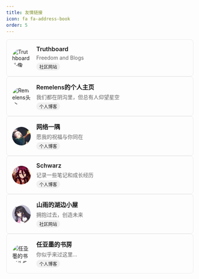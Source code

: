 ```yaml
---
title: 友情链接
icon: fa fa-address-book
order: 5
---
```

  <div class="link-card">
      <div class="card-content">
        <img src="https://truthboard.wdfiles.com/local--files/theme%3Abasic/truthboard2.svg" alt="Truthboard头像" class="avatar">
        <div class="card-text">
          <h3>Truthboard</h3>
          <p>Freedom and Blogs</p>
          <span class="type-tag">社区网站</span>
        </div>
      </div>
  </div>
  
  <div class="link-card">
      <div class="card-content">
        <img src="https://cdn.luogu.com.cn/upload/image_hosting/wzzqwiik.png" alt="Remelens头像" class="avatar">
        <div class="card-text">
          <h3>Remelens的个人主页</h3>
          <p>我们都在阴沟里，但总有人仰望星空</p>
          <span class="type-tag">个人博客</span>
        </div>
      </div>
  </div>
  
  <div class="link-card">
      <div class="card-content">
        <img src="/assets/img/links/cloud.jpg" alt="网络一隅头像" class="avatar">
        <div class="card-text">
          <h3>网络一隅</h3>
          <p>愿我的祝福与你同在</p>
          <span class="type-tag">个人博客</span>
        </div>
      </div>
  </div>
  
  <div class="link-card">
      <div class="card-content">
        <img src="/assets/img/links/xiubi.png" alt="Schwarz头像" class="avatar">
        <div class="card-text">
          <h3>Schwarz</h3>
          <p>记录一些笔记和成长经历</p>
          <span class="type-tag">个人博客</span>
        </div>
      </div>
  </div>
  
  <div class="link-card">
      <div class="card-content">
        <img src="/assets/img/links/mountr.png" alt="山雨的湖边小屋头像" class="avatar">
        <div class="card-text">
          <h3>山雨的湖边小屋</h3>
          <p>拥抱过去，创造未来</p>
          <span class="type-tag">社区网站</span>
        </div>
      </div>
  </div>
  
  <div class="link-card">
      <div class="card-content">
        <img src="https://rymingenu.fun/assets/images/rymingenu.png" alt="任亚墨的书房头像" class="avatar">
        <div class="card-text">
          <h3>任亚墨的书房</h3>
          <p>你似乎来过这里…</p>
          <span class="type-tag">个人博客</span>
        </div>
      </div>
  </div>

<style>
.friendship-links {
  display: grid;
  grid-template-columns: repeat(auto-fill, minmax(300px, 1fr));
  gap: 20px;
  margin: 20px 0;
}

.link-card a {
  text-decoration: none;
  color: inherit;
  display: block;
}

.card-content {
  display: flex;
  align-items: center;
  padding: 15px;
  border: 1px solid #eaeaea;
  border-radius: 8px;
  transition: all 0.3s ease;
}

.card-content:hover {
  border-color: #d0d0d0;
  box-shadow: 0 2px 8px rgba(0,0,0,0.1);
}

.avatar {
  width: 50px;
  height: 50px;
  border-radius: 50%;
  object-fit: cover;
  margin-right: 15px;
}

.card-text {
  flex: 1;
}

.card-text h3 {
  margin: 0;
  font-size: 16px;
  font-weight: 600;
}

.card-text p {
  margin: 5px 0 0;
  font-size: 14px;
  color: #666;
}

.type-tag {
  display: inline-block;
  font-size: 12px;
  padding: 2px 8px;
  border-radius: 12px;
  background-color: #f0f0f0;
  margin-top: 5px;
}
</style>